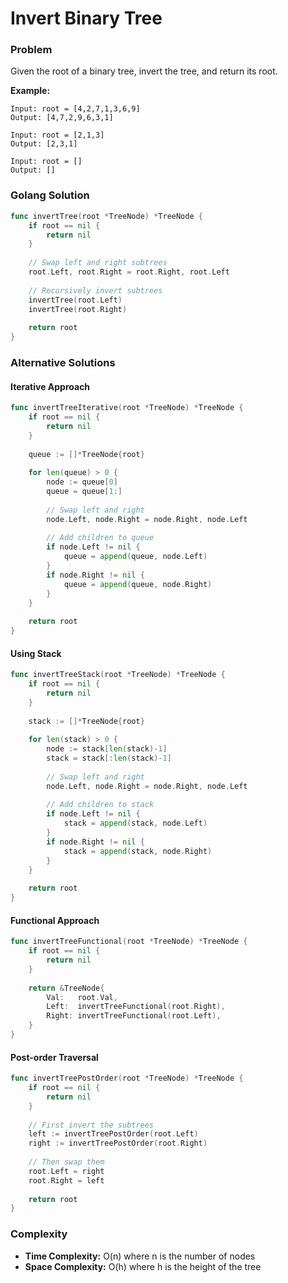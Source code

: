 # Invert Binary Tree

### Problem
Given the root of a binary tree, invert the tree, and return its root.

**Example:**
```
Input: root = [4,2,7,1,3,6,9]
Output: [4,7,2,9,6,3,1]

Input: root = [2,1,3]
Output: [2,3,1]

Input: root = []
Output: []
```

### Golang Solution

```go
func invertTree(root *TreeNode) *TreeNode {
    if root == nil {
        return nil
    }
    
    // Swap left and right subtrees
    root.Left, root.Right = root.Right, root.Left
    
    // Recursively invert subtrees
    invertTree(root.Left)
    invertTree(root.Right)
    
    return root
}
```

### Alternative Solutions

#### **Iterative Approach**
```go
func invertTreeIterative(root *TreeNode) *TreeNode {
    if root == nil {
        return nil
    }
    
    queue := []*TreeNode{root}
    
    for len(queue) > 0 {
        node := queue[0]
        queue = queue[1:]
        
        // Swap left and right
        node.Left, node.Right = node.Right, node.Left
        
        // Add children to queue
        if node.Left != nil {
            queue = append(queue, node.Left)
        }
        if node.Right != nil {
            queue = append(queue, node.Right)
        }
    }
    
    return root
}
```

#### **Using Stack**
```go
func invertTreeStack(root *TreeNode) *TreeNode {
    if root == nil {
        return nil
    }
    
    stack := []*TreeNode{root}
    
    for len(stack) > 0 {
        node := stack[len(stack)-1]
        stack = stack[:len(stack)-1]
        
        // Swap left and right
        node.Left, node.Right = node.Right, node.Left
        
        // Add children to stack
        if node.Left != nil {
            stack = append(stack, node.Left)
        }
        if node.Right != nil {
            stack = append(stack, node.Right)
        }
    }
    
    return root
}
```

#### **Functional Approach**
```go
func invertTreeFunctional(root *TreeNode) *TreeNode {
    if root == nil {
        return nil
    }
    
    return &TreeNode{
        Val:   root.Val,
        Left:  invertTreeFunctional(root.Right),
        Right: invertTreeFunctional(root.Left),
    }
}
```

#### **Post-order Traversal**
```go
func invertTreePostOrder(root *TreeNode) *TreeNode {
    if root == nil {
        return nil
    }
    
    // First invert the subtrees
    left := invertTreePostOrder(root.Left)
    right := invertTreePostOrder(root.Right)
    
    // Then swap them
    root.Left = right
    root.Right = left
    
    return root
}
```

### Complexity
- **Time Complexity:** O(n) where n is the number of nodes
- **Space Complexity:** O(h) where h is the height of the tree
